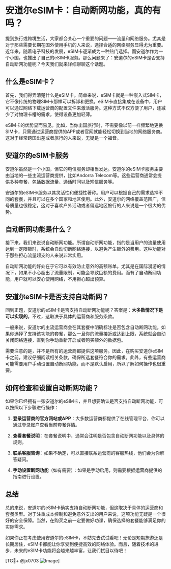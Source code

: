 # 安道尔eSIM卡：自动断网功能，真的有吗？

提到旅行或跨境生活，大家都会关心一个重要的问题——流量和网络服务。尤其是对于那些需要长期在国外使用手机的人来说，选择合适的网络服务显得尤为重要。近年来，随着电子科技的发展，eSIM卡逐渐成为一种热门选择。而安道尔作为一个小国，也推出了自己的eSIM卡服务。那么问题来了：安道尔的eSIM卡是否支持自动断网功能呢？今天我们就来详细聊聊这个话题。

## 什么是eSIM卡？

首先，我们得弄清楚什么是eSIM卡。简单来说，eSIM卡就是一种嵌入式SIM卡，它不像传统的物理SIM卡那样可以拆卸和更换。eSIM卡直接集成在设备中，用户可以通过网络下载运营商的配置文件来激活服务。这种方式不仅方便了用户，还减少了对物理卡槽的需求，使得设备更加轻薄。

eSIM卡的优势显而易见。比如，当你出国旅行时，不需要像以前一样频繁地更换SIM卡，只需通过运营商提供的APP或者官网就能轻松切换到当地的网络服务商。这对于经常跨国出差或者旅行的人来说，无疑是一个福音。

## 安道尔的eSIM卡服务

安道尔虽然是一个小国，但它的电信服务却相当发达。安道尔的eSIM卡服务主要由当地的一些主流运营商提供，比如Andorra Telecom等。这些运营商通常会提供多种套餐，包括数据流量、通话时间以及短信服务等。

安道尔的eSIM卡服务以其灵活性和便捷性著称。用户可以根据自己的需求选择不同的套餐，并且可以在多个国家和地区使用。此外，安道尔的网络覆盖范围广，信号质量也很稳定，这对于喜欢户外活动或者偏远地区旅行的人来说是一个很大的优势。

## 自动断网功能是什么？

接下来，我们来说说自动断网功能。所谓自动断网功能，指的是当用户的流量使用达到一定限额时，系统会自动切断网络连接，以避免产生额外的费用。这种功能对于那些担心流量超支的人来说非常实用。

自动断网功能的好处在于它可以有效防止意外的高额账单。尤其是在国际漫游的情况下，如果不小心超出了流量限制，可能会导致巨额的费用。而有了自动断网功能，用户就可以安心使用网络，不用担心超出预算。

## 安道尔eSIM卡是否支持自动断网？

回到正题，安道尔的eSIM卡是否支持自动断网功能呢？答案是：**大多数情况下是可以实现的**。不过，这取决于具体的运营商和服务条款。

一般来说，安道尔的主流运营商会在其套餐中明确标注是否包含自动断网功能。如果你选择了支持该功能的套餐，那么一旦你的流量接近或达到上限，系统就会自动关闭网络连接，直到你手动重新开启或者购买额外的数据包。

需要注意的是，并不是所有的运营商都提供这项服务。因此，在购买安道尔eSIM卡之前，建议仔细阅读相关条款，确保所选套餐符合你的需求。此外，有些运营商可能需要用户手动设置自动断网功能，而不是默认启用，所以了解如何操作也很重要。

## 如何检查和设置自动断网功能？

如果你已经拥有一张安道尔的eSIM卡，并且想要确认是否支持自动断网功能，可以按照以下步骤进行操作：

1. **登录运营商的官方网站或APP**：大多数运营商都提供了在线管理平台，你可以通过登录账户查看当前套餐详情。
   
2. **查看套餐说明**：在套餐说明中，通常会注明是否包含自动断网功能以及具体的规则。

3. **联系客服咨询**：如果不确定，可以直接联系运营商的客服热线，他们会为你解答疑问。

4. **手动设置断网功能**（如有需要）：如果是手动启用，则需要根据运营商提供的指南进行设置。

## 总结

总的来说，安道尔的eSIM卡确实支持自动断网功能，但这取决于具体的运营商和套餐类型。对于注重成本控制和避免意外支出的用户来说，这项功能无疑是一个很好的安全保障。当然，在购买之前一定要做好功课，确保选择的套餐能够满足你的实际需求。

如果你正在考虑使用安道尔的eSIM卡，不妨先去试试看吧！无论是短期旅游还是长期居住，eSIM卡都能让你享受到便捷高效的网络体验。而且，随着技术的进步，未来的eSIM卡功能将会越来越丰富，让我们拭目以待吧！

[TG💪+ @jx0703 ![Image](https://github.com/user-attachments/assets/dbca1d08-cadb-493c-b0ec-ad6f7a83f270)]